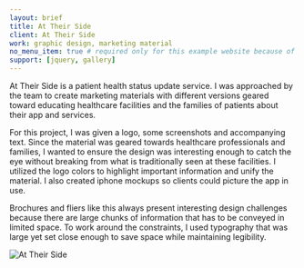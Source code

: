 ```yaml
---
layout: brief
title: At Their Side
client: At Their Side
work: graphic design, marketing material
no_menu_item: true # required only for this example website because of menu construction
support: [jquery, gallery]
---
```


At Their Side is a patient health status update service. I was approached by the team to create marketing materials with different versions geared toward educating healthcare facilities and the families of patients about their app and services. 

For this project, I was given a logo, some screenshots and accompanying text. Since the material was geared towards healthcare professionals and families, I wanted to ensure the design was interesting enough to catch the eye without breaking from what is traditionally seen at these facilities. I utilized the logo colors to highlight important information and unify the material. I also created iphone mockups so clients could picture the app in use. 

Brochures and fliers like this always present interesting design challenges because there are large chunks of information that has to be conveyed in limited space. To work around the constraints, I used typography that was large yet set close enough to save space while maintaining legibility. 

<!--{% include gallery-layout.html gallery=site.data.galleries.at-their-side %}-->

![At Their Side](/assets/img/projects/at-their-side/ATS.png)